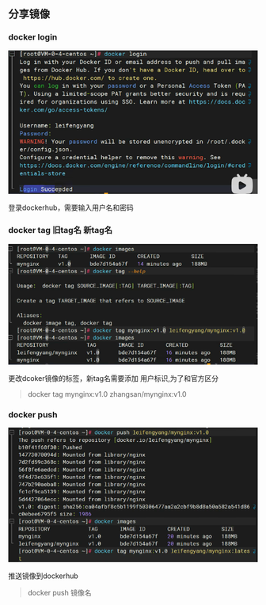 ## 分享镜像

### docker login

![image-20250716224507624](.\images\image-20250716224507624.png)

登录dockerhub，需要输入用户名和密码

### docker tag 旧tag名 新tag名

![image-20250716224815519](.\images\image-20250716224815519.png)

更改dcoker镜像的标签，新tag名需要添加 用户标识,为了和官方区分

> docker tag mynginx:v1.0 zhangsan/mynginx:v1.0

### docker push

![image-20250716225113131](.\images\image-20250716225113131.png)

推送镜像到dockerhub

> docker push 镜像名